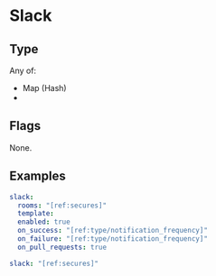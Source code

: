 # Slack



## Type

Any of:

* Map (Hash)
* 

## Flags

None.


## Examples

```yaml
slack:
  rooms: "[ref:secures]"
  template: 
  enabled: true
  on_success: "[ref:type/notification_frequency]"
  on_failure: "[ref:type/notification_frequency]"
  on_pull_requests: true
```

```yaml
slack: "[ref:secures]"

```

